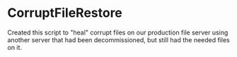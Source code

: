 # CorruptFileRestore
Created this script to "heal" corrupt files on our production file server using another server that had been decommissioned, but still had the needed files on it.

